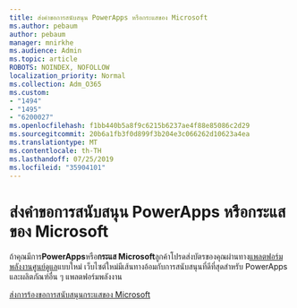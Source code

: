 ```yaml
---
title: ส่งคำขอการสนับสนุน PowerApps หรือกระแสของ Microsoft
ms.author: pebaum
author: pebaum
manager: mnirkhe
ms.audience: Admin
ms.topic: article
ROBOTS: NOINDEX, NOFOLLOW
localization_priority: Normal
ms.collection: Adm_O365
ms.custom:
- "1494"
- "1495"
- "6200027"
ms.openlocfilehash: f1bb440b5a8f9c6215b6237ae4f88e85086c2d29
ms.sourcegitcommit: 20b6a1fb3f0d899f3b204e3c066262d10623a4ea
ms.translationtype: MT
ms.contentlocale: th-TH
ms.lasthandoff: 07/25/2019
ms.locfileid: "35904101"
---
```

# <a name="submit-powerapps-or-microsoft-flow-support-requests"></a>ส่งคำขอการสนับสนุน PowerApps หรือกระแสของ Microsoft

ถ้าคุณมีการ**PowerApps**หรือ**กระแส Microsoft**ลูกค้าโปรดส่งบัตรของคุณผ่านทาง[แพลตฟอร์มพลังงานศูนย์ดูแล](https://admin.powerplatform.microsoft.com/support?newTicket&product=15819)แบบใหม่ เว็บไซต์ใหม่มีเส้นทางอ้อมกับการสนับสนุนที่ดีที่สุดสำหรับ PowerApps และผลิตภัณฑ์อื่น ๆ แพลตฟอร์มพลังงาน

[ส่งการร้องขอการสนับสนุนกระแสของ Microsoft](https://admin.powerplatform.microsoft.com/support?newTicket&product=Flow)